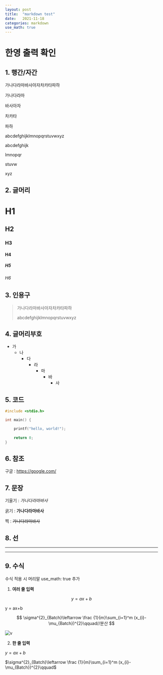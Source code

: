 ```yaml
---
layout: post
title:  "markdown test"
date:   2021-11-18
categories: markdown
use_math: true
---
```


# 한영 출력 확인



## 1. 행간/자간



가나다라마바사아자차카타파하

가나다라마

바사아자

차카타

파하



abcdefghijklmnopqrstuvwxyz

abcdefghijk

lmnopqr

stuvw

xyz



## 2. 글머리



# H1

## H2

### H3

#### H4

##### H5

###### H6



## 3. 인용구

>가나다라마바사아자차카타파하
>
>abcdefghijklmnopqrstuvwxyz



## 4. 글머리부호

+ 가
  + 나
    + 다
      + 라
        + 마
          + 바
            + 사



## 5. 코드

```C
#include <stdio.h>

int main() {

	printf("hello, world!");
	
	return 0;
}
```



## 6. 참조

구글 : <https://google.com/>



## 7. 문장

기울기 : *가나다라마바사*

굵기 : **가나다라마바사**

찍 : ~~가나다라마바사~~



## 8. 선

***

---



## 9. 수식

수식 적용 시 머리말 use_math: true 추가

1. **여러 줄 입력**

$$
y = ax+b
$$

y = ax+b


$$
\sigma^{2}_{Batch}\leftarrow \frac {1}{m}\sum_{i=1}^m (x_{i}-\mu_{Batch})^{2}\qquad//분산
$$

![v](C:/git-log/yj59.github.io/_posts/img/2021-11-18-markdown-test/v.png)


2. **한 줄 입력**


$y = ax+b$

$\sigma^{2}_{Batch}\leftarrow \frac {1}{m}\sum_{i=1}^m (x_{i}-\mu_{Batch})^{2}\qquad$
